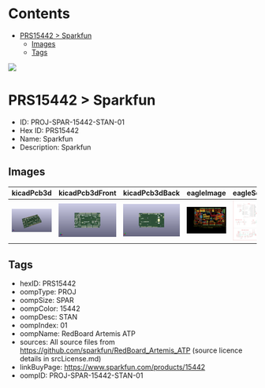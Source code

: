 



Contents
========

* [PRS15442 > Sparkfun](#prs15442--sparkfun)
	* [Images](#images)
	* [Tags](#tags)
  
![][im]
# PRS15442 > Sparkfun

- ID: PROJ-SPAR-15442-STAN-01
- Hex ID: PRS15442
- Name: Sparkfun
- Description: Sparkfun

## Images
  
  

|kicadPcb3d|kicadPcb3dFront|kicadPcb3dBack|eagleImage|eagleSchemImage|
| :---: | :---: | :---: | :---: | :---: |
|[![kicadPcb3d](kicadPcb3d_140.png)](kicadPcb3d.png)|[![kicadPcb3dFront](kicadPcb3dFront_140.png)](kicadPcb3dFront.png)|[![kicadPcb3dBack](kicadPcb3dBack_140.png)](kicadPcb3dBack.png)|[![eagleImage](eagleImage_140.png)](eagleImage.png)|[![eagleSchemImage](eagleSchemImage_140.png)](eagleSchemImage.png)|

## Tags

- hexID: PRS15442
- oompType: PROJ
- oompSize: SPAR
- oompColor: 15442
- oompDesc: STAN
- oompIndex: 01
- oompName: RedBoard Artemis ATP
- sources: All source files from https://github.com/sparkfun/RedBoard_Artemis_ATP (source licence details in srcLicense.md)
- linkBuyPage: https://www.sparkfun.com/products/15442
- oompID: PROJ-SPAR-15442-STAN-01



[im]: kicadPcb3d_450.png
